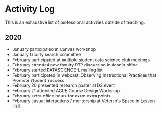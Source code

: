 # Activity Log

This is an exhaustive list of professional activities outside of teaching.

## 2020

- January participated in Canvas workshop
- January faculty search committee
- February participated at multiple student data science club meetings
- February attended new faculty RTP discussion in dean's office
- February started DATASCIENCE-L mailing list
- February participated in webcast: Observing Instructional Practices that Promote Student Success
- February 20 presented research poster at D3 event
- February 21 attended ACUE Course Design Workshop
- February extra office hours for exam extra points
- February casual interactions / mentorship at Veteran's Space in Lassen Hall
